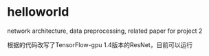 # helloworld
network architecture, data preprocessing, related paper for project 2

根据的代码改写了TensorFlow-gpu 1.4版本的ResNet，目前可以运行